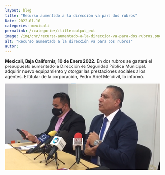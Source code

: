 ```yaml
---
layout: blog
title: "Recurso aumentado a la dirección va para dos rubros"
Date: 2022-01-10
categories: mexicali
permalink: /:categories/:title:output_ext
image: /img/cnr/recurso-aumentado-a-la-direccion-va-para-dos-rubros.png
alt: "Recurso aumentado a la dirección va para dos rubros"
autor:
---
```


**Mexicali, Baja California; 10 de Enero 2022.** 
En dos rubros se gastará el presupuesto aumentado la Dirección de Seguridad Pública Municipal: adquirir nuevo equipamiento y otorgar las prestaciones sociales a los agentes. El titular de la corporación, Pedro Ariel Mendivil, lo informó.

<div id="carouselExampleSlidesOnly" class="carousel slide" data-ride="carousel">
  <div class="carousel-inner">
    <div class="carousel-item active">
       <img class="d-block w-100" src="/img/cnr/recurso-aumentado-a-la-direccion-va-para-dos-rubros.png" loading="lazy"  alt="Recurso aumentado a la dirección va para dos rubros">
    </div>
  </div>
</div>